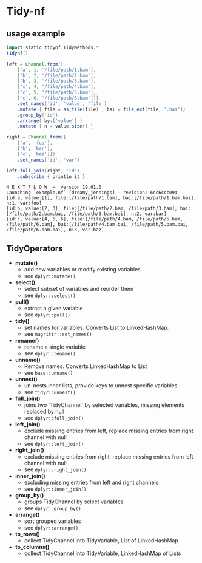# Tidy-nf

## usage example
```groovy
import static tidynf.TidyMethods.*
tidynf()

left = Channel.from([
    ['a', 1, '/file/path/1.bam'],
    ['b', 2, '/file/path/2.bam'],
    ['b', 3, '/file/path/3.bam'],
    ['c', 4, '/file/path/4.bam'],
    ['c', 5, '/file/path/5.bam'],
    ['c', 6, '/file/path/6.bam']])
    .set_names('id', 'value', 'file')
    .mutate { file = as_file(file) ; bai = file_ext(file, '.bai')}
    .group_by('id')
    .arrange( by:['value'] )
    .mutate { n = value.size() }

right = Channel.from([
    ['a', 'foo'],
    ['b', 'bar'],
    ['c', 'baz']])
    .set_names('id', 'var')

left.full_join(right, 'id')
    .subscribe { println it }

```

```console
N E X T F L O W  ~  version 19.01.0
Launching `example.nf` [dreamy_jennings] - revision: 6ec6ccc094
[id:a, value:[1], file:[/file/path/1.bam], bai:[/file/path/1.bam.bai], n:1, var:foo]
[id:b, value:[2, 3], file:[/file/path/2.bam, /file/path/3.bam], bai:[/file/path/2.bam.bai, /file/path/3.bam.bai], n:2, var:bar]
[id:c, value:[4, 5, 6], file:[/file/path/4.bam, /file/path/5.bam, /file/path/6.bam], bai:[/file/path/4.bam.bai, /file/path/5.bam.bai, /file/path/6.bam.bai], n:3, var:baz]
```

## TidyOperators
* **mutate()**
    * add new variables or modify existing variables
    * see `dplyr::mutate()`
* **select()**
    * select subset of variables and reorder them
    * see `dplyr::select()`
* **pull()**
    * extract a given variable
    * see `dplyr::pull()`
* **tidy()**
    * set names for variables. Converts List to LinkedHashMap.
    * see `magrittr::set_names()`
* **rename()**
    * rename a single variable
    * see `dplyr::rename()`
* **unname()**
    * Remove names. Converts LinkedHashMap to List
    * see `base::unname()`
* **unnest()**
    * un-nests inner lists, provide keys to unnest specific variables
    * see `tidyr::unnest()`
* **full_join()**
    * joins two 'TidyChannel' by selected variables, missing elements replaced by null
    * see `dplyr::full_join() `
* **left_join()**
    * exclude missing entries from left, replace missing entries from right channel with null
    * see `dplyr::left_join()`
* **right_join()**
    * exclude missing entries from right, replace missing entries from left channel with null
    * see `dplyr::right_join()`
* **inner_join()**
    * excluding missing entries from left and right channels
    * see `dplyr::inner_join()`
* **group_by()**
    * groups TidyChannel by select variables
    * see `dplyr::group_by()`
* **arrange()**
    * sort grouped variables
    * see `dplyr::arrange()`
* **to_rows()**
    * collect TidyChannel into  TidyVariable, List of LinkedHashMap
* **to_columns()**
    * collect TidyChannel into  TidyVariable, LinkedHashMap of Lists

